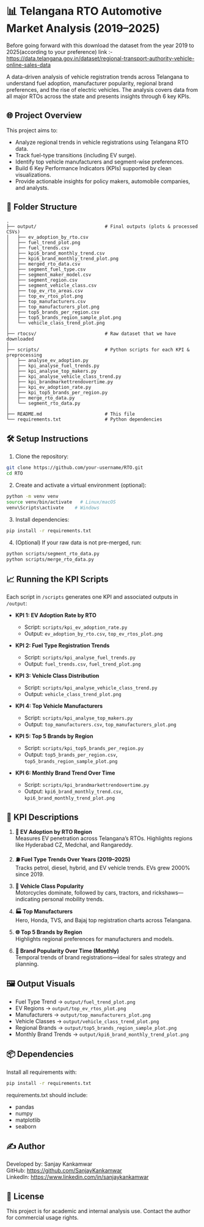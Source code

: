 # 📊 Telangana RTO Automotive Market Analysis (2019–2025)
Before going forward with this download the dataset from the year 2019 to 2025(according to your preference) link :- https://data.telangana.gov.in/dataset/regional-transport-authority-vehicle-online-sales-data


A data-driven analysis of vehicle registration trends across Telangana to understand fuel adoption, manufacturer popularity, regional brand preferences, and the rise of electric vehicles. The analysis covers data from all major RTOs across the state and presents insights through 6 key KPIs.

## 🌐 Project Overview

This project aims to:

- Analyze regional trends in vehicle registrations using Telangana RTO data.
- Track fuel-type transitions (including EV surge).
- Identify top vehicle manufacturers and segment-wise preferences.
- Build 6 Key Performance Indicators (KPIs) supported by clean visualizations.
- Provide actionable insights for policy makers, automobile companies, and analysts.

## 📁 Folder Structure

```
.
├── output/                         # Final outputs (plots & processed CSVs)
│   ├── ev_adoption_by_rto.csv
│   ├── fuel_trend_plot.png
│   ├── fuel_trends.csv
│   ├── kpi6_brand_monthly_trend.csv
│   ├── kpi6_brand_monthly_trend_plot.png
│   ├── merged_rto_data.csv
│   ├── segment_fuel_type.csv
│   ├── segment_maker_model.csv
│   ├── segment_region.csv
│   ├── segment_vehicle_class.csv
│   ├── top_ev_rto_areas.csv
│   ├── top_ev_rtos_plot.png
│   ├── top_manufacturers.csv
│   ├── top_manufacturers_plot.png
│   ├── top5_brands_per_region.csv
│   ├── top5_brands_region_sample_plot.png
│   └── vehicle_class_trend_plot.png
│
├── rtocsv/                         # Raw dataset that we have downloaded
│
├── scripts/                        # Python scripts for each KPI & preprocessing
│   ├── analyse_ev_adoption.py
│   ├── kpi_analyse_fuel_trends.py
│   ├── kpi_analyse_top_makers.py
│   ├── kpi_analyse_vehicle_class_trend.py
│   ├── kpi_brandmarkettrendovertime.py
│   ├── kpi_ev_adoption_rate.py
│   ├── kpi_top5_brands_per_region.py
│   ├── merge_rto_data.py
│   └── segment_rto_data.py
│
├── README.md                       # This file
└── requirements.txt                # Python dependencies
```

## 🛠️ Setup Instructions

1. Clone the repository:

```bash
git clone https://github.com/your-username/RTO.git
cd RTO
```

2. Create and activate a virtual environment (optional):

```bash
python -m venv venv
source venv/bin/activate   # Linux/macOS
venv\Scripts\activate    # Windows
```

3. Install dependencies:

```bash
pip install -r requirements.txt
```

4. (Optional) If your raw data is not pre-merged, run:

```bash
python scripts/segment_rto_data.py
python scripts/merge_rto_data.py
```

## 📈 Running the KPI Scripts

Each script in `/scripts` generates one KPI and associated outputs in `/output`:

- **KPI 1: EV Adoption Rate by RTO**
  - Script: `scripts/kpi_ev_adoption_rate.py`
  - Output: `ev_adoption_by_rto.csv`, `top_ev_rtos_plot.png`

- **KPI 2: Fuel Type Registration Trends**
  - Script: `scripts/kpi_analyse_fuel_trends.py`
  - Output: `fuel_trends.csv`, `fuel_trend_plot.png`

- **KPI 3: Vehicle Class Distribution**
  - Script: `scripts/kpi_analyse_vehicle_class_trend.py`
  - Output: `vehicle_class_trend_plot.png`

- **KPI 4: Top Vehicle Manufacturers**
  - Script: `scripts/kpi_analyse_top_makers.py`
  - Output: `top_manufacturers.csv`, `top_manufacturers_plot.png`

- **KPI 5: Top 5 Brands by Region**
  - Script: `scripts/kpi_top5_brands_per_region.py`
  - Output: `top5_brands_per_region.csv`, `top5_brands_region_sample_plot.png`

- **KPI 6: Monthly Brand Trend Over Time**
  - Script: `scripts/kpi_brandmarkettrendovertime.py`
  - Output: `kpi6_brand_monthly_trend.csv`, `kpi6_brand_monthly_trend_plot.png`

## 🧮 KPI Descriptions

1. **📍 EV Adoption by RTO Region**  
   Measures EV penetration across Telangana’s RTOs. Highlights regions like Hyderabad CZ, Medchal, and Rangareddy.

2. **⛽ Fuel Type Trends Over Years (2019–2025)**  
   Tracks petrol, diesel, hybrid, and EV vehicle trends. EVs grew 2000% since 2019.

3. **🚗 Vehicle Class Popularity**  
   Motorcycles dominate, followed by cars, tractors, and rickshaws—indicating personal mobility trends.

4. **🏭 Top Manufacturers**  
   Hero, Honda, TVS, and Bajaj top registration charts across Telangana.

5. **🌐 Top 5 Brands by Region**  
   Highlights regional preferences for manufacturers and models.

6. **📆 Brand Popularity Over Time (Monthly)**  
   Temporal trends of brand registrations—ideal for sales strategy and planning.

## 🖼️ Output Visuals

- Fuel Type Trend → `output/fuel_trend_plot.png`
- EV Regions → `output/top_ev_rtos_plot.png`
- Manufacturers → `output/top_manufacturers_plot.png`
- Vehicle Classes → `output/vehicle_class_trend_plot.png`
- Regional Brands → `output/top5_brands_region_sample_plot.png`
- Monthly Brand Trends → `output/kpi6_brand_monthly_trend_plot.png`

## 📦 Dependencies

Install all requirements with:

```bash
pip install -r requirements.txt
```

requirements.txt should include:

- pandas
- numpy
- matplotlib
- seaborn

## ✍️ Author

Developed by: Sanjay Kankamwar  
GitHub: https://github.com/SanjayKankamwar  
LinkedIn: https://www.linkedin.com/in/sanjaykankamwar

## 📜 License

This project is for academic and internal analysis use. Contact the author for commercial usage rights.
